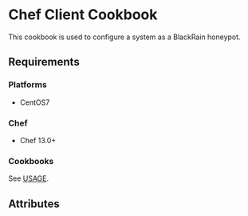 # Chef Client Cookbook

This cookbook is used to configure a system as a BlackRain honeypot.

## Requirements

### Platforms

- CentOS7

### Chef

- Chef 13.0+

### Cookbooks

See [USAGE](#usage).

## Attributes
